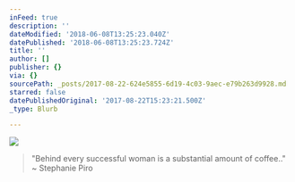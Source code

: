 ```yaml
---
inFeed: true
description: ''
dateModified: '2018-06-08T13:25:23.040Z'
datePublished: '2018-06-08T13:25:23.724Z'
title: ''
author: []
publisher: {}
via: {}
sourcePath: _posts/2017-08-22-624e5855-6d19-4c03-9aec-e79b263d9928.md
starred: false
datePublishedOriginal: '2017-08-22T15:23:21.500Z'
_type: Blurb

---
```

![](https://the-grid-user-content.s3-us-west-2.amazonaws.com/d4bd3c34-87b4-4041-8539-74aac1ba1491.jpg)

> "Behind every successful woman is a substantial amount of coffee.." ~ Stephanie Piro